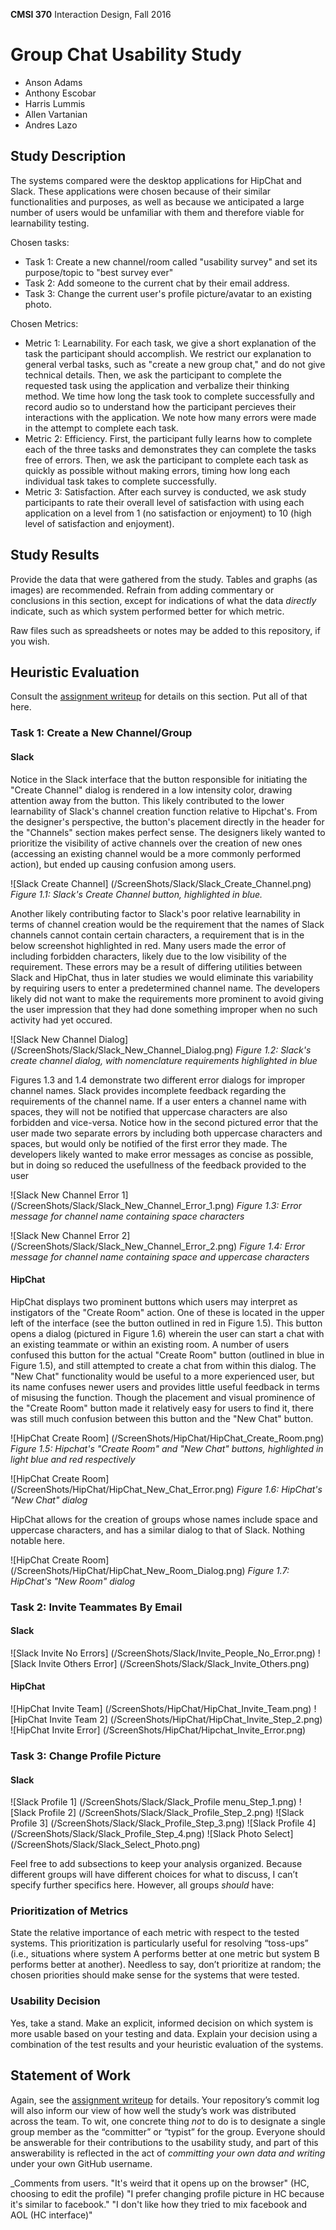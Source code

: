 **CMSI 370** Interaction Design, Fall 2016

# Group Chat Usability Study

- Anson Adams
- Anthony Escobar
- Harris Lummis
- Allen Vartanian
- Andres Lazo

## Study Description

The systems compared were the desktop applications for HipChat and Slack. These applications were chosen because of their similar functionalities and purposes, as well as because we anticipated a large number of users would be unfamiliar with them and therefore viable for learnability testing.

Chosen tasks:

- Task 1: Create a new channel/room called "usability survey" and set its purpose/topic to "best survey ever"
- Task 2: Add someone to the current chat by their email address.
- Task 3: Change the current user's profile picture/avatar to an existing photo.

Chosen Metrics:

- Metric 1: Learnability. For each task, we give a short explanation of the task the participant should accomplish. We restrict our explanation to general verbal tasks, such as "create a new group chat," and do not give technical details. Then, we ask the participant to complete the requested task using the application and verbalize their thinking method. We time how long the task took to complete successfully and record audio so to understand how the participant percieves their interactions with the application. We note how many errors were made in the attempt to complete each task.
- Metric 2: Efficiency. First, the participant fully learns how to complete each of the three tasks and demonstrates they can complete the tasks free of errors. Then, we ask the participant to complete each task as quickly as possible without making errors, timing how long each individual task takes to complete successfully.
- Metric 3: Satisfaction. After each survey is conducted, we ask study participants to rate their overall level of satisfaction with using each application on a level from 1 (no satisfaction or enjoyment) to 10 (high level of satisfaction and enjoyment).

## Study Results
Provide the data that were gathered from the study. Tables and graphs (as images) are recommended. Refrain from adding commentary or conclusions in this section, except for indications of what the data _directly_ indicate, such as which system performed better for which metric.

Raw files such as spreadsheets or notes may be added to this repository, if you wish.

## Heuristic Evaluation
Consult the [assignment writeup](README.md) for details on this section. Put all of that here.

### Task 1: Create a New Channel/Group

#### Slack

Notice in the Slack interface that the button responsible for initiating the "Create Channel" dialog is rendered in a low intensity color, drawing attention away from the button. This likely contributed to the lower learnability of Slack's channel creation function relative to Hipchat's. From the designer's perspective, the button's placement directly in the header for the "Channels" section makes perfect sense. The designers likely wanted to prioritize the visibility of active channels over the creation of new ones (accessing an existing channel would be a more commonly performed action), but ended up causing confusion among users.  

![Slack Create Channel] (/ScreenShots/Slack/Slack_Create_Channel.png)
*Figure 1.1: Slack's Create Channel button, highlighted in blue.*

Another likely contributing factor to Slack's poor relative learnability in terms of channel creation would be the requirement that the names of Slack channels cannot contain certain characters, a requirement that is in the below screenshot highlighted in red. Many users made the error of including forbidden characters, likely due to the low visibility of the requirement. These errors may be a result of differing utilities between Slack and HipChat, thus in later studies we would eliminate this variability by requiring users to enter a predetermined channel name. The developers likely did not want to make the requirements more prominent to avoid giving the user impression that they had done something improper when no such activity had yet occured. 

![Slack New Channel Dialog] (/ScreenShots/Slack/Slack_New_Channel_Dialog.png)
*Figure 1.2: Slack's create channel dialog, with nomenclature requirements highlighted in blue*

Figures 1.3 and 1.4 demonstrate two different error dialogs for improper channel names. Slack provides incomplete feedback regarding the requirements of the channel name. If a user enters a channel name with spaces, they will not be notified that uppercase characters are also forbidden and vice-versa. Notice how in the second pictured error that the user made two separate errors by including both uppercase characters and spaces, but would only be notified of the first error they made. The developers likely wanted to make error messages as concise as possible, but in doing so reduced the usefullness of the feedback provided to the user

![Slack New Channel Error 1] (/ScreenShots/Slack/Slack_New_Channel_Error_1.png)
*Figure 1.3: Error message for channel name containing space characters*

![Slack New Channel Error 2] (/ScreenShots/Slack/Slack_New_Channel_Error_2.png)
*Figure 1.4: Error message for channel name containing space and uppercase characters*

#### HipChat

HipChat displays two prominent buttons which users may interpret as instigators of the "Create Room" action. One of these is located in the upper left of the interface (see the button outlined in red in Figure 1.5). This button opens a dialog (pictured in Figure 1.6) wherein the user can start a chat with an existing teammate or within an existing room. A number of users confused this button for the actual "Create Room" button (outlined in blue in Figure 1.5), and still attempted to create a chat from within this dialog. The "New Chat" functionality would be useful to a more experienced user, but its name confuses newer users and provides little useful feedback in terms of misusing the function. Though the placement and visual prominence of the "Create Room" button made it relatively easy for users to find it, there was still much confusion between this button and the "New Chat" button. 

![HipChat Create Room] (/ScreenShots/HipChat/HipChat_Create_Room.png)
*Figure 1.5: Hipchat's "Create Room" and "New Chat" buttons, highlighted in light blue and red respectively*

![HipChat Create Room] (/ScreenShots/HipChat/HipChat_New_Chat_Error.png)
*Figure 1.6: HipChat's "New Chat" dialog*

HipChat allows for the creation of groups whose names include space and uppercase characters, and has a similar dialog to that of Slack. Nothing notable here.

![HipChat Create Room] (/ScreenShots/HipChat/HipChat_New_Room_Dialog.png)
*Figure 1.7: HipChat's "New Room" dialog*

### Task 2: Invite Teammates By Email

#### Slack

![Slack Invite No Errors] (/ScreenShots/Slack/Invite_People_No_Error.png)
![Slack Invite Others Error] (/ScreenShots/Slack/Slack_Invite_Others.png)

#### HipChat

![HipChat Invite Team] (/ScreenShots/HipChat/HipChat_Invite_Team.png)
![HipChat Invite Team 2] (/ScreenShots/HipChat/HipChat_Invite_Step_2.png)
![HipChat Invite Error] (/ScreenShots/HipChat/Hipchat_Invite_Error.png)

### Task 3: Change Profile Picture

#### Slack

![Slack Profile 1] (/ScreenShots/Slack/Slack_Profile menu_Step_1.png)
![Slack Profile 2] (/ScreenShots/Slack/Slack_Profile_Step_2.png)
![Slack Profile 3] (/ScreenShots/Slack/Slack_Profile_Step_3.png)
![Slack Profile 4] (/ScreenShots/Slack/Slack_Profile_Step_4.png)
![Slack Photo Select] (/ScreenShots/Slack/Slack_Select_Photo.png)

Feel free to add subsections to keep your analysis organized. Because different groups will have different choices for what to discuss, I can’t specify further specifics here. However, all groups _should_ have:

### Prioritization of Metrics
State the relative importance of each metric with respect to the tested systems. This prioritization is particularly useful for resolving “toss-ups” (i.e., situations where system A performs better at one metric but system B performs better at another). Needless to say, don’t prioritize at random; the chosen priorities should make sense for the systems that were tested.

### Usability Decision
Yes, take a stand. Make an explicit, informed decision on which system is more usable based on your testing and data. Explain your decision using a combination of the test results and your heuristic evaluation of the systems.

## Statement of Work
Again, see the [assignment writeup](README.md) for details. Your repository’s commit log will also inform our view of how well the study’s work was distributed across the team. To wit, one concrete thing _not_ to do is to designate a single group member as the “committer” or “typist” for the group. Everyone should be answerable for their contributions to the usability study, and part of this answerability is reflected in the act of _committing your own data and writing_ under your own GitHub username.

_Comments from users.
"It's weird that it opens up on the browser" (HC, choosing to edit the profile)
"I prefer changing profile picture in HC because it's similar to facebook."
"I don't like how they tried to mix facebook and AOL (HC interface)"


